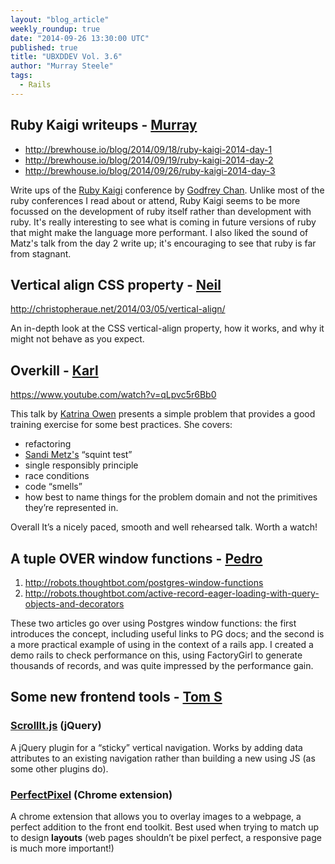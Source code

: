 ```yaml
---
layout: "blog_article"
weekly_roundup: true
date: "2014-09-26 13:30:00 UTC"
published: true
title: "UBXDDEV Vol. 3.6"
author: "Murray Steele"
tags:
  - Rails
---
```


## Ruby Kaigi writeups - [Murray](http://www.unboxedconsulting.com/people/murray-steele)

* http://brewhouse.io/blog/2014/09/18/ruby-kaigi-2014-day-1
* http://brewhouse.io/blog/2014/09/19/ruby-kaigi-2014-day-2
* http://brewhouse.io/blog/2014/09/26/ruby-kaigi-2014-day-3

Write ups of the [Ruby Kaigi](http://rubykaigi.org/2014) conference by [Godfrey Chan](https://twitter.com/chancancode).  Unlike most of the ruby conferences I read about or attend, Ruby Kaigi seems to be more focussed on the development of ruby itself rather than development with ruby.  It's really interesting to see what is coming in future versions of ruby that might make the language more performant.  I also liked the sound of Matz's talk from the day 2 write up; it's encouraging to see that ruby is far from stagnant.

## Vertical align CSS property - [Neil](http://www.unboxedconsulting.com/people/neil-van-beinum)

http://christopheraue.net/2014/03/05/vertical-align/

An in-depth look at the CSS vertical-align property, how it works, and why it might not behave as you expect.

## Overkill - [Karl](http://www.unboxedconsulting.com/people/karl-entwistle)

https://www.youtube.com/watch?v=qLpvc5r6Bb0

This talk by [Katrina Owen](http://www.kytrinyx.com/) presents a simple problem that provides a good training exercise for some best practices.  She covers:

* refactoring
* [Sandi Metz's](http://www.sandimetz.com/) “squint test”
* single responsibly principle
* race conditions
* code “smells”
* how best to name things for the problem domain and not the primitives they’re represented in.

Overall It’s a nicely paced, smooth and well rehearsed talk. Worth a watch!

## A tuple OVER window functions - [Pedro](http://www.unboxedconsulting.com/people/pedro-moreira)

1. http://robots.thoughtbot.com/postgres-window-functions
2. http://robots.thoughtbot.com/active-record-eager-loading-with-query-objects-and-decorators

These two articles go over using Postgres window functions: the first introduces the concept, including useful links to PG docs; and the second is a more practical example of using in the context of a rails app. I created a demo rails to check performance on this, using FactoryGirl to generate thousands of records, and was quite impressed by the performance gain.

## Some new frontend tools - [Tom S](http://www.unboxedconsulting.com/people/tom-sabin)

### [ScrollIt.js](https://github.com/cmpolis/scrollIt.js) (jQuery)

A jQuery plugin for a “sticky” vertical navigation. Works by adding data attributes to an existing navigation rather than building a new using JS (as some other plugins do).

### [PerfectPixel](https://chrome.google.com/webstore/detail/perfectpixel-by-welldonec/dkaagdgjmgdmbnecmcefdhjekcoceebi?hl=en) (Chrome extension)

A chrome extension that allows you to overlay images to a webpage, a perfect addition to the front end toolkit. Best used when trying to match up to design **layouts** (web pages shouldn’t be pixel perfect, a responsive page is much more important!)

